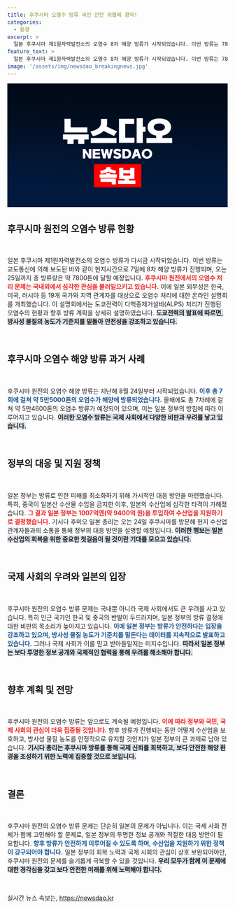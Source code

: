 ```yaml
---
title: 후쿠시마 오염수 방류 국민 안전 위협에 경악!
categories:
  - 환경
excerpt: >
  일본 후쿠시마 제1원자력발전소의 오염수 8차 해양 방류가 시작되었습니다. 이번 방류는 7800톤으로 오는 25일까지 진행되며, 일본 정부는 수산업 지원을 위해 대규모 예산을 투입할 예정입니다. 기시다 총리는 직접 후쿠시마를 방문해 현지 관계자와 소통할 계획입니다. 클릭해 더 알아보세요!
feature_text: >
  일본 후쿠시마 제1원자력발전소의 오염수 8차 해양 방류가 시작되었습니다. 이번 방류는 7800톤으로 오는 25일까지 진행되며, 일본 정부는 수산업 지원을 위해 대규모 예산을 투입할 예정입니다. 기시다 총리는 직접 후쿠시마를 방문해 현지 관계자와 소통할 계획입니다. 클릭해 더 알아보세요!
image: '/assets/img/newsdao_breakingnews.jpg'
---
```


<p><img src="/assets/img/newsdao_breakingnews.jpg" alt="ranknews 속보" /></p>

<h2 data-ke-size="size26">후쿠시마 원전의 오염수 방류 현황</h2>

<p data-ke-size="size16">&nbsp;</p>

<p>일본 후쿠시마 제1원자력발전소의 오염수 방류가 다시금 시작되었습니다. 이번 방류는 교도통신에 의해 보도된 바와 같이 현지시간으로 7일에 8차 해양 방류가 진행되며, 오는 25일까지 총 방류량은 약 7800톤에 달할 예정입니다. <b><span style="color: #ee2323;">후쿠시마 원전에서의 오염수 처리 문제는 국내외에서 심각한 관심을 불러일으키고 있습니다.</span></b> 이에 일본 외무성은 한국, 미국, 러시아 등 19개 국가와 지역 관계자를 대상으로 오염수 처리에 대한 온라인 설명회를 개최했습니다. 이 설명회에서는 도쿄전력이 다핵종제거설비(ALPS) 처리가 진행된 오염수의 현황과 향후 방류 계획을 상세히 설명하였습니다. <b><span style="background-color: #21538527;">도쿄전력의 발표에 따르면, 방사성 물질의 농도가 기준치를 밑돌아 안전성을 강조하고 있습니다.</span></b> </p>

<p data-ke-size="size16">&nbsp;</p>

<h2 data-ke-size="size26">후쿠시마 오염수 해양 방류 과거 사례</h2>

<p data-ke-size="size16">&nbsp;</p>

<p>후쿠시마 원전의 오염수 해양 방류는 지난해 8월 24일부터 시작되었습니다. <b><span style="color: #1a5490;">이후 총 7회에 걸쳐 약 5만5000톤의 오염수가 해양에 방류되었습니다.</span></b> 올해에도 총 7차례에 걸쳐 약 5만4600톤의 오염수 방류가 예정되어 있으며, 이는 일본 정부의 방침에 따라 이루어지고 있습니다. <b><span style="background-color: #21538527;">이러한 오염수 방류는 국제 사회에서 다양한 비판과 우려를 낳고 있습니다.</span></b> </p>

<p data-ke-size="size16">&nbsp;</p>

<h2 data-ke-size="size26">정부의 대응 및 지원 정책</h2>

<p data-ke-size="size16">&nbsp;</p>

<p>일본 정부는 방류로 인한 피해를 최소화하기 위해 가시적인 대응 방안을 마련했습니다. 특히, 중국이 일본산 수산물 수입을 금지한 이후, 일본의 수산업에 심각한 타격이 가해졌습니다. <b><span style="color: #ee2323;">그 결과 일본 정부는 1007억엔(약 9400억 원)을 투입하여 수산업을 지원하기로 결정했습니다.</span></b> 기시다 후미오 일본 총리는 오는 24일 후쿠시마를 방문해 현지 수산업 관계자들과의 소통을 통해 정부의 대응 방안을 설명할 예정입니다. <b><span style="background-color: #21538527;">이러한 행보는 일본 수산업의 회복을 위한 중요한 첫걸음이 될 것이란 기대를 모으고 있습니다.</span></b> </p>

<p data-ke-size="size16">&nbsp;</p>

<h2 data-ke-size="size26">국제 사회의 우려와 일본의 입장</h2>

<p data-ke-size="size16">&nbsp;</p>

<p>후쿠시마 원전의 오염수 방류 문제는 국내뿐 아니라 국제 사회에서도 큰 우려를 사고 있습니다. 특히 인근 국가인 한국 및 중국의 반발이 두드러지며, 일본 정부의 방류 결정에 대한 비판의 목소리가 높아지고 있습니다. <b><span style="color: #1a5490;">이에 일본 정부는 방류가 안전하다는 입장을 강조하고 있으며, 방사성 물질 농도가 기준치를 밑돈다는 데이터를 지속적으로 발표하고 있습니다.</span></b> 그러나 국제 사회가 이를 믿고 받아들일지는 미지수입니다. <b><span style="background-color: #21538527;">따라서 일본 정부는 보다 투명한 정보 공개와 국제적인 협력을 통해 우려를 해소해야 합니다.</span></b> </p>

<p data-ke-size="size16">&nbsp;</p>

<h2 data-ke-size="size26">향후 계획 및 전망</h2>

<p data-ke-size="size16">&nbsp;</p>

<p>후쿠시마 원전의 오염수 방류는 앞으로도 계속될 예정입니다. <b><span style="color: #ee2323;">이에 따라 정부와 국민, 국제 사회의 관심이 더욱 집중될 것입니다.</span></b> 향후 방류가 진행되는 동안 어떻게 수산업을 보호하고, 방사성 물질 농도를 안정적으로 유지할 것인지가 일본 정부의 큰 과제로 남아 있습니다. <b><span style="background-color: #21538527;">기시다 총리는 후쿠시마 방류를 통해 국제 신뢰를 회복하고, 보다 안전한 해양 환경을 조성하기 위한 노력에 집중할 것으로 보입니다.</span></b> </p>

<p data-ke-size="size16">&nbsp;</p> 

<h2 data-ke-size="size26">결론</h2>

<p data-ke-size="size16">&nbsp;</p>

<p>후쿠시마 원전의 오염수 방류 문제는 단순히 일본의 문제가 아닙니다. 이는 국제 사회 전체가 함께 고민해야 할 문제로, 일본 정부의 투명한 정보 공개와 적절한 대응 방안이 필요합니다. <b><span style="color: #1a5490;">향후 방류가 안전하게 이루어질 수 있도록 하며, 수산업을 지원하기 위한 정책이 강구되어야 합니다.</span></b> 일본 정부의 회복 노력과 국제 사회의 관심이 상호 보완되어야만, 후쿠시마 원전의 문제를 슬기롭게 극복할 수 있을 것입니다. <b><span style="background-color: #21538527;">우리 모두가 함께 이 문제에 대한 경각심을 갖고 보다 안전한 미래를 위해 노력해야 합니다.</span></b></p>

<p data-ke-size="size16">&nbsp;</p>
실시간 뉴스 속보는, <a href="https://newsdao.kr" rel="dofollow">https://newsdao.kr</a>


